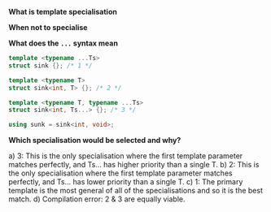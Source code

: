 **What is template specialisation**

**When not to specialise**

**What does the `...` syntax mean**


```C++
template <typename ...Ts>
struct sink {}; /* 1 */

template <typename T>
struct sink<int, T> {}; /* 2 */

template <typename T, typename ...Ts>
struct sink<int, Ts...> {}; /* 3 */

using sunk = sink<int, void>;
```

**Which specialisation would be selected and why?**

a) 3: This is the only specialisation where the first template parameter matches perfectly, and Ts... has higher priority than a single T.
b) 2: This is the only specialisation where the first template parameter matches perfectly, and Ts... has lower priority than a single T.
c) 1: The primary template is the most general of all of the specialisations and so it is the best match.
d) Compilation error: 2 & 3 are equally viable.